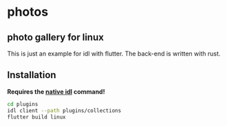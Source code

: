 # photos

## photo gallery for linux

This is just an example for idl with flutter.
The back-end is written with rust.

## Installation

**Requires the [native idl](https://github.com/adrianos42/native_idl) command!**

```sh
cd plugins
idl client --path plugins/collections
flutter build linux
```
